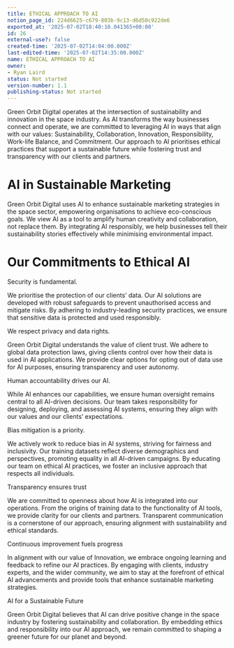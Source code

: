 ```yaml
---
title: ETHICAL APPROACH TO AI
notion_page_id: 224d6625-c679-803b-9c13-d6d50c922de6
exported_at: '2025-07-02T18:40:10.041365+00:00'
id: 26
external-use?: false
created-time: '2025-07-02T14:04:00.000Z'
last-edited-time: '2025-07-02T14:35:00.000Z'
name: ETHICAL APPROACH TO AI
owner:
- Ryan Laird
status: Not started
version-number: 1.1
publishing-status: Not started
---
```


<!-- Unsupported block type: table -->

Green Orbit Digital operates at the intersection of sustainability and innovation in the space industry. As AI transforms the way businesses connect and operate, we are committed to leveraging AI in ways that align with our values: Sustainability, Collaboration, Innovation, Responsibility, Work-life Balance, and Commitment. Our approach to AI prioritises ethical practices that support a sustainable future while fostering trust and transparency with our clients and partners.

# AI in Sustainable Marketing

Green Orbit Digital uses AI to enhance sustainable marketing strategies in the space sector, empowering organisations to achieve eco-conscious goals. We view AI as a tool to amplify human creativity and collaboration, not replace them. By integrating AI responsibly, we help businesses tell their sustainability stories effectively while minimising environmental impact.

# Our Commitments to Ethical AI

Security is fundamental.

We prioritise the protection of our clients’ data. Our AI solutions are developed with robust safeguards to prevent unauthorised access and mitigate risks. By adhering to industry-leading security practices, we ensure that sensitive data is protected and used responsibly.

We respect privacy and data rights.

Green Orbit Digital understands the value of client trust. We adhere to global data protection laws, giving clients control over how their data is used in AI applications. We provide clear options for opting out of data use for AI purposes, ensuring transparency and user autonomy.

Human accountability drives our AI.

While AI enhances our capabilities, we ensure human oversight remains central to all AI-driven decisions. Our team takes responsibility for designing, deploying, and assessing AI systems, ensuring they align with our values and our clients’ expectations.

Bias mitigation is a priority.

We actively work to reduce bias in AI systems, striving for fairness and inclusivity. Our training datasets reflect diverse demographics and perspectives, promoting equality in all AI-driven campaigns. By educating our team on ethical AI practices, we foster an inclusive approach that respects all individuals.

Transparency ensures trust

We are committed to openness about how AI is integrated into our operations. From the origins of training data to the functionality of AI tools, we provide clarity for our clients and partners. Transparent communication is a cornerstone of our approach, ensuring alignment with sustainability and ethical standards.

Continuous improvement fuels progress

In alignment with our value of Innovation, we embrace ongoing learning and feedback to refine our AI practices. By engaging with clients, industry experts, and the wider community, we aim to stay at the forefront of ethical AI advancements and provide tools that enhance sustainable marketing strategies.

AI for a Sustainable Future

Green Orbit Digital believes that AI can drive positive change in the space industry by fostering sustainability and collaboration. By embedding ethics and responsibility into our AI approach, we remain committed to shaping a greener future for our planet and beyond.